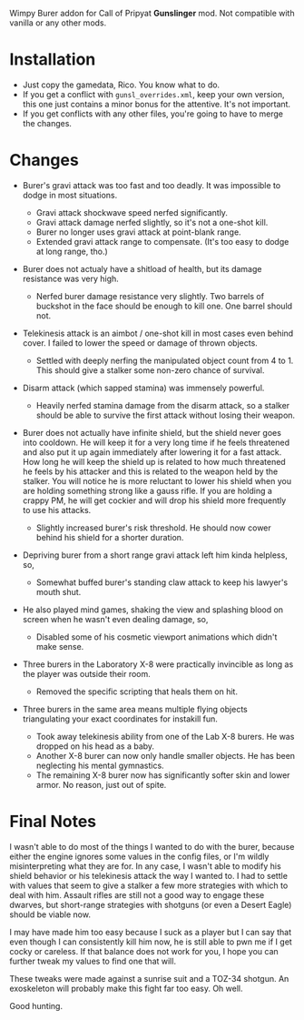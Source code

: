 
Wimpy Burer addon for Call of Pripyat **Gunslinger** mod. Not compatible with vanilla or any other mods.

# Installation
* Just copy the gamedata, Rico. You know what to do.
* If you get a conflict with `gunsl_overrides.xml`, keep your own version, this one just contains a minor bonus for the attentive. It's not important.
* If you get conflicts with any other files, you're going to have to merge the changes.

# Changes
* Burer's gravi attack was too fast and too deadly. It was impossible to dodge in most situations.
  - Gravi attack shockwave speed nerfed significantly.
  - Gravi attack damage nerfed slightly, so it's not a one-shot kill.
  - Burer no longer uses gravi attack at point-blank range. 
  - Extended gravi attack range to compensate. (It's too easy to dodge at long range, tho.)

* Burer does not actualy have a shitload of health, but its damage resistance was very high.
  - Nerfed burer damage resistance very slightly. Two barrels of buckshot in the face should be enough to kill one. One barrel should not.
  
* Telekinesis attack is an aimbot / one-shot kill in most cases even behind cover. I failed to lower the speed or damage of thrown objects.
  - Settled with deeply nerfing the manipulated object count from 4 to 1. This should give a stalker some non-zero chance of survival.

* Disarm attack (which sapped stamina) was immensely powerful. 
  - Heavily nerfed stamina damage from the disarm attack, so a stalker should be able to survive the first attack without losing their weapon.
  
* Burer does not actually have infinite shield, but the shield never goes into cooldown.
  He will keep it for a very long time if he feels threatened and also put it up again immediately after lowering it for a fast attack.
  How long he will keep the shield up is related to how much threatened he feels by his attacker and this is related to the weapon held by the stalker.
  You will notice he is more reluctant to lower his shield when you are holding something strong like a gauss rifle.
  If you are holding a crappy PM, he will get cockier and will drop his shield more frequently to use his attacks. 
  - Slightly increased burer's risk threshold. He should now cower behind his shield for a shorter duration.

* Depriving burer from a short range gravi attack left him kinda helpless, so,
  - Somewhat buffed burer's standing claw attack to keep his lawyer's mouth shut.
  
* He also played mind games, shaking the view and splashing blood on screen when he wasn't even dealing damage, so,
  - Disabled some of his cosmetic viewport animations which didn't make sense.

* Three burers in the Laboratory X-8 were practically invincible as long as the player was outside their room. 
  - Removed the specific scripting that heals them on hit.

* Three burers in the same area means multiple flying objects triangulating your exact coordinates for instakill fun.
  - Took away telekinesis ability from one of the Lab X-8 burers. He was dropped on his head as a baby.
  - Another X-8 burer can now only handle smaller objects. He has been neglecting his mental gymnastics.
  - The remaining X-8 burer now has significantly softer skin and lower armor. No reason, just out of spite.

# Final Notes
I wasn't able to do most of the things I wanted to do with the burer, because either the engine ignores some values in the config files,
or I'm wildly misinterpreting what they are for. In any case, I wasn't able to modify his shield behavior or his telekinesis attack the way
I wanted to. I had to settle with values that seem to give a stalker a few more strategies with which to deal with him. Assault rifles are
still not a good way to engage these dwarves, but short-range strategies with shotguns (or even a Desert Eagle) should be viable now.

I may have made him too easy because I suck as a player but I can say that even though I can consistently kill him now, he is still able
to pwn me if I get cocky or careless. If that balance does not work for you, I hope you can further tweak my values to find one that will.

These tweaks were made against a sunrise suit and a TOZ-34 shotgun. An exoskeleton will probably make this fight far too easy. Oh well. 

Good hunting.